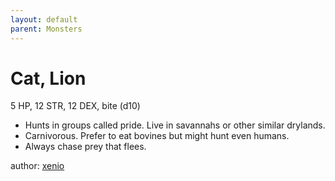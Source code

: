 ```yaml
---
layout: default
parent: Monsters
---
```

# Cat, Lion
5 HP, 12 STR, 12 DEX, bite (d10)  
- Hunts in groups called pride. Live in savannahs or other similar drylands.  
- Carnivorous. Prefer to eat bovines but might hunt even humans.  
- Always chase prey that flees.  

author: [xenio](https://xenioinabottle.blogspot.com)
